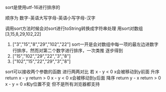 sort是使用utf-16进行排序的

顺序为 数字-英语大写字母-英语小写字母-汉字

调用sort方法时候会对sort进行toString转换成字符串处理
用sort对数组[3,15,8,29,102,22]
1. ["3","15","8","29","102","22"]
sort一开是会对数组中每一项的最左边进数字行排序，然而对第二个数字进行排序，一次类推
逐步得到
2. ["15","102","29","22","3","8"] 
3. ["102","15","22","29","3","8"]

sort可以接收两个参数的函数 进行两两对比
若
x - y < 0 x会被移动到y前面 升序 return x - y     return > 0
x - y < 0 x会被移动到y后面 降序 return y - x     return > 0
x - y = 0 x和y位置不变 但不是所有浏览器都支持